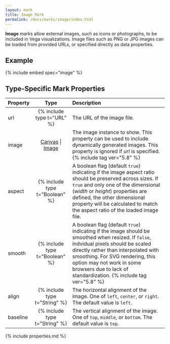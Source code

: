 ```yaml
---
layout: mark
title: Image Mark
permalink: /docs/marks/image/index.html
---
```


**Image** marks allow external images, such as icons or photographs, to be included in Vega visualizations. Image files such as PNG or JPG images can be loaded from provided URLs, or specified directly as data properties.

## Example

{% include embed spec="image" %}

## Type-Specific Mark Properties

| Property            | Type                           | Description   |
| :------------------ | :----------------------------: | :------------ |
| url                 | {% include type t="URL" %}     | The URL of the image file. |
| image               | [Canvas](https://developer.mozilla.org/en-US/docs/Web/HTML/Element/canvas) \| [Image](https://developer.mozilla.org/en-US/docs/Web/API/HTMLImageElement/Image)     | The image instance to show. This property can be used to include dynamically generated images. This property is ignored if _url_ is specified. {% include tag ver="5.8" %} |
| aspect              | {% include type t="Boolean" %} | A boolean flag (default `true`) indicating if the image aspect ratio should be preserved across sizes. If `true` and only one of the dimensional (*width* or *height*) properties are defined, the other dimensional property will be calculated to match the aspect ratio of the loaded image file. |
| smooth              | {% include type t="Boolean" %} | A boolean flag (default `true`) indicating if the image should be smoothed when resized. If `false`, indvidual pixels should be scaled directly rather than interpolated with smoothing. For SVG rendering, this option may not work in some browsers due to lack of standardization. {% include tag ver="5.8" %} |
| align               | {% include type t="String" %}  | The horizontal alignment of the image. One of `left`, `center`, or `right`. The default value is `left`. |
| baseline            | {% include type t="String" %}  | The vertical alignment of the image. One of `top`, `middle`, or `bottom`. The default value is `top`. |

{% include properties.md %}
